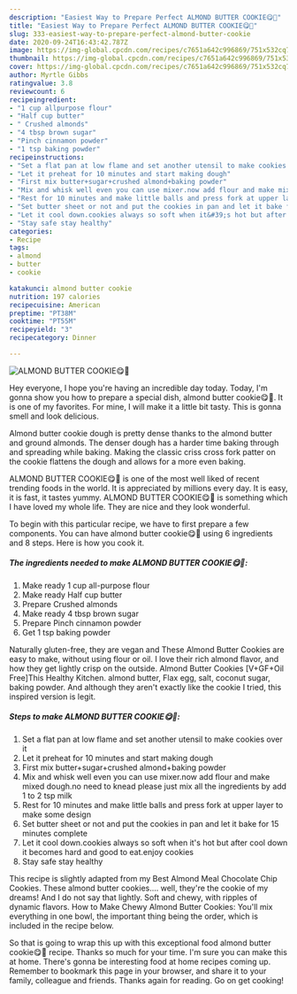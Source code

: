 ```yaml
---
description: "Easiest Way to Prepare Perfect ALMOND BUTTER COOKIE😋🍪"
title: "Easiest Way to Prepare Perfect ALMOND BUTTER COOKIE😋🍪"
slug: 333-easiest-way-to-prepare-perfect-almond-butter-cookie
date: 2020-09-24T16:43:42.787Z
image: https://img-global.cpcdn.com/recipes/c7651a642c996869/751x532cq70/almond-butter-cookie😋🍪-recipe-main-photo.jpg
thumbnail: https://img-global.cpcdn.com/recipes/c7651a642c996869/751x532cq70/almond-butter-cookie😋🍪-recipe-main-photo.jpg
cover: https://img-global.cpcdn.com/recipes/c7651a642c996869/751x532cq70/almond-butter-cookie😋🍪-recipe-main-photo.jpg
author: Myrtle Gibbs
ratingvalue: 3.8
reviewcount: 6
recipeingredient:
- "1 cup allpurpose flour"
- "Half cup butter"
- " Crushed almonds"
- "4 tbsp brown sugar"
- "Pinch cinnamon powder"
- "1 tsp baking powder"
recipeinstructions:
- "Set a flat pan at low flame and set another utensil to make cookies over it"
- "Let it preheat for 10 minutes and start making dough"
- "First mix butter+sugar+crushed almond+baking powder"
- "Mix and whisk well even you can use mixer.now add flour and make mixed dough.no need to knead please just mix all the ingredients by add 1 to 2 tsp milk"
- "Rest for 10 minutes and make little balls and press fork at upper layer to make some design"
- "Set butter sheet or not and put the cookies in pan and let it bake for 15 minutes complete"
- "Let it cool down.cookies always so soft when it&#39;s hot but after cool down it becomes hard and good to eat.enjoy cookies"
- "Stay safe stay healthy"
categories:
- Recipe
tags:
- almond
- butter
- cookie

katakunci: almond butter cookie 
nutrition: 197 calories
recipecuisine: American
preptime: "PT38M"
cooktime: "PT55M"
recipeyield: "3"
recipecategory: Dinner

---
```



![ALMOND BUTTER COOKIE😋🍪](https://img-global.cpcdn.com/recipes/c7651a642c996869/751x532cq70/almond-butter-cookie😋🍪-recipe-main-photo.jpg)

Hey everyone, I hope you're having an incredible day today. Today, I'm gonna show you how to prepare a special dish, almond butter cookie😋🍪. It is one of my favorites. For mine, I will make it a little bit tasty. This is gonna smell and look delicious.

Almond butter cookie dough is pretty dense thanks to the almond butter and ground almonds. The denser dough has a harder time baking through and spreading while baking. Making the classic criss cross fork patter on the cookie flattens the dough and allows for a more even baking.

ALMOND BUTTER COOKIE😋🍪 is one of the most well liked of recent trending foods in the world. It is appreciated by millions every day. It is easy, it is fast, it tastes yummy. ALMOND BUTTER COOKIE😋🍪 is something which I have loved my whole life. They are nice and they look wonderful.


To begin with this particular recipe, we have to first prepare a few components. You can have almond butter cookie😋🍪 using 6 ingredients and 8 steps. Here is how you cook it.

<!--inarticleads1-->

##### The ingredients needed to make ALMOND BUTTER COOKIE😋🍪:

1. Make ready 1 cup all-purpose flour
1. Make ready Half cup butter
1. Prepare  Crushed almonds
1. Make ready 4 tbsp brown sugar
1. Prepare Pinch cinnamon powder
1. Get 1 tsp baking powder


Naturally gluten-free, they are vegan and These Almond Butter Cookies are easy to make, without using flour or oil. I love their rich almond flavor, and how they get lightly crisp on the outside. Almond Butter Cookies [V+GF+Oil Free]This Healthy Kitchen. almond butter, Flax egg, salt, coconut sugar, baking powder. And although they aren&#39;t exactly like the cookie I tried, this inspired version is legit. 

<!--inarticleads2-->

##### Steps to make ALMOND BUTTER COOKIE😋🍪:

1. Set a flat pan at low flame and set another utensil to make cookies over it
1. Let it preheat for 10 minutes and start making dough
1. First mix butter+sugar+crushed almond+baking powder
1. Mix and whisk well even you can use mixer.now add flour and make mixed dough.no need to knead please just mix all the ingredients by add 1 to 2 tsp milk
1. Rest for 10 minutes and make little balls and press fork at upper layer to make some design
1. Set butter sheet or not and put the cookies in pan and let it bake for 15 minutes complete
1. Let it cool down.cookies always so soft when it&#39;s hot but after cool down it becomes hard and good to eat.enjoy cookies
1. Stay safe stay healthy


This recipe is slightly adapted from my Best Almond Meal Chocolate Chip Cookies. These almond butter cookies…. well, they&#39;re the cookie of my dreams! And I do not say that lightly. Soft and chewy, with ripples of dynamic flavors. How to Make Chewy Almond Butter Cookies: You&#39;ll mix everything in one bowl, the important thing being the order, which is included in the recipe below. 

So that is going to wrap this up with this exceptional food almond butter cookie😋🍪 recipe. Thanks so much for your time. I'm sure you can make this at home. There's gonna be interesting food at home recipes coming up. Remember to bookmark this page in your browser, and share it to your family, colleague and friends. Thanks again for reading. Go on get cooking!
